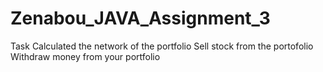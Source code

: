# Zenabou_JAVA_Assignment_3
Task
Calculated the network of the portfolio
Sell stock from the portofolio
Withdraw money from your portfolio
